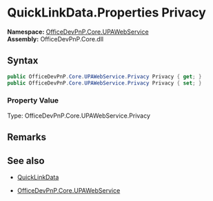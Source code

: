 # QuickLinkData.Properties Privacy
  

**Namespace:** [OfficeDevPnP.Core.UPAWebService](OfficeDevPnP.Core.UPAWebService.md)  
**Assembly:** OfficeDevPnP.Core.dll  
## Syntax
```C#
public OfficeDevPnP.Core.UPAWebService.Privacy Privacy { get; }
public OfficeDevPnP.Core.UPAWebService.Privacy Privacy { set; }
```

### Property Value
Type: OfficeDevPnP.Core.UPAWebService.Privacy  

## Remarks 

## See also
- [QuickLinkData](QuickLinkData.md) 

- [OfficeDevPnP.Core.UPAWebService](OfficeDevPnP.Core.UPAWebService.md)
